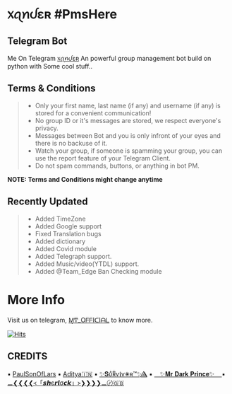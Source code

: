 # ᥊ꪖꪀᦔɛʀ #PmsHere
## Telegram Bot

Me On Telegram [᥊ꪖꪀᦔɛʀ](https://t.me/XanderRoBot)
An powerful group management bot build on python with Some cool stuff.. 

## Terms & Conditions

> - Only your first name, last name (if any) and username (if any) is stored for a convenient communication!
> - No group ID or it's messages are stored, we respect everyone's privacy.
> - Messages between Bot and you is only infront of your eyes and there is no backuse of it.
> - Watch your group, if someone is spamming your group, you can use the report feature of your Telegram Client.
> - Do not spam commands, buttons, or anything in bot PM.

**NOTE: Terms and Conditions might change anytime**

## Recently Updated
> - Added TimeZone
> - Added Google support 
> - Fixed Translation bugs
> - Added dictionary  
> - Added Covid module
> - Added Telegraph support. 
> - Added Music/video(YTDL) support.
> - Added @Team_Edge Ban Checking module

# More Info
Visit us on telegram, [ⱮͲ_OᖴᖴIᑕIᗩᒪ](https://t.me/MT_Officials) to know more.

[![Hits](https://hits.seeyoufarm.com/api/count/incr/badge.svg?url=https%3A%2F%2Fgithub.com%2FPmsHere%2FXanderRobot&count_bg=%23FC1123&title_bg=%23000000&icon=expertsexchange.svg&icon_color=%23FFFFFF&title=Visits&edge_flat=false)](https://t.me/MT_officials)

## CREDITS

▪️ [PaulSonOfLars](https://github.com/PaulSonOfLars/tgbot)
▪️ [Aditya🇮🇳](https://github.com/Xditya)
▪️ [✨𝐒υͣʀͫѵ𝖎ѵ✺ʀ™️✨⟁⃤](https://github.com/Sur-vivor/CinderellaProBot)
▪️ [ㅤ✨𝐌𝐫 𝐃𝐚𝐫𝐤 𝐏𝐫𝐢𝐧𝐜𝐞✨ㅤ ](https://github.com/Mr-Dark-Prince)
▪️ [⚊❮❮❮❮᚜「𝙨𝙝є𝙧𝙡σ𝙘𝙠」᚛❯❯❯❯⚊〄🇬🇧](https://github.com/Mr-SHRLCK)
